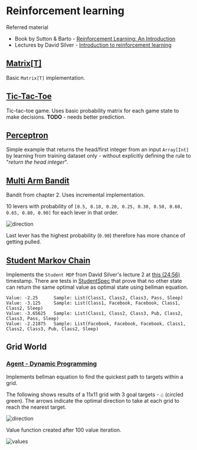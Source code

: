 # Reinforcement learning

Referred material

- Book by Sutton & Barto - [Reinforcement Learning: An Introduction](http://incompleteideas.net/book/the-book-2nd.html)
- Lectures by David Silver - [Introduction to reinforcement learning](https://www.youtube.com/playlist?list=PLqYmG7hTraZDM-OYHWgPebj2MfCFzFObQ) 

## [Matrix[T]](/src/main/scala/util/Matrix.scala)

Basic `Matrix[T]` implementation.

## [Tic-Tac-Toe](/src/main/scala/tictactoe/)

Tic-tac-toe game. Uses basic probability matrix for each game state to make decisions. **TODO** - needs better prediction.

## [Perceptron](/src/main/scala/neuron/Perceptron.scala)

Simple example that returns the head/first integer from an input `Array[Int]` by learning from training dataset only -
without explicitly defining the rule to "_return the head integer_".   

## [Multi Arm Bandit](/src/main/scala/bandit/Bandit.scala)
Bandit from chapter 2. Uses incremental implementation.

10 levers with probability of `[0.5, 0.10, 0.20, 0.25, 0.30, 0.50, 0.60, 0.65, 0.80, 0.90]` for each lever in that order. 

![direction](doc/img/bandit.png "bandit")

Last lever has the highest probability (`0.90`) therefore has more chance of getting pulled.

## [Student Markov Chain](/src/main/scala/lecture/Student.scala)

Implements the `Student MDP` from David Silver's lecture 2 at [this (24:56)](https://youtu.be/lfHX2hHRMVQ?list=PLqYmG7hTraZDM-OYHWgPebj2MfCFzFObQ&t=1496) timestamp.
There are tests in [StudentSpec](/src/test/scala/lecture/StudentSpec.scala) that prove that no other state can 
return the same optimal value as optimal state using bellman equation.  

```console
Value: -2.25      Sample: List(Class1, Class2, Class3, Pass, Sleep)
Value: -3.125     Sample: List(Class1, Facebook, Facebook, Class1, Class2, Sleep)
Value: -3.65625   Sample: List(Class1, Class2, Class3, Pub, Class2, Class3, Pass, Sleep)
Value: -2.21875   Sample: List(Facebook, Facebook, Facebook, Class1, Class2, Class3, Pub, Class2, Sleep)
```

## Grid World

### [Agent - Dynamic Programming](/src/main/scala/grid/AgentDP.scala)

Implements bellman equation to find the quickest path to targets within a grid. 

The following shows results of a 11x11 grid with 3 goal targets - ⌂ (circled green). The arrows indicate the optimal direction 
to take at each grid to reach the nearest target.  

![direction](doc/img/grid_direction.png "direction")

Value function created after 100 value iteration.
 
![values](doc/img/grid_values.png "value function")

